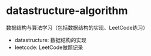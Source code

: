 # datastructure-algorithm
数据结构与算法学习（包括数据结构的实现、LeetCode练习）
- datastructure: 数据结构的实现
- leetcode: LeetCode做题记录